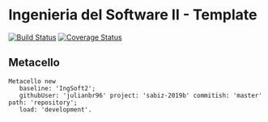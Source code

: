 # Ingenieria del Software II - Template

[![Build Status](https://travis-ci.com/uca-is2/sabiz-2019b.svg?branch=master)](https://travis-ci.com/uca-is2/sabiz-2019b)
[![Coverage Status](https://coveralls.io/repos/github/uca-is2/sabiz-2019b/badge.svg?branch=master)](https://coveralls.io/github/uca-is2/sabiz-2019b?branch=master)

## Metacello

```smalltalk
Metacello new
   baseline: 'IngSoft2';
   githubUser: 'julianbr96' project: 'sabiz-2019b' commitish: 'master' path: 'repository';
   load: 'development'.
```
